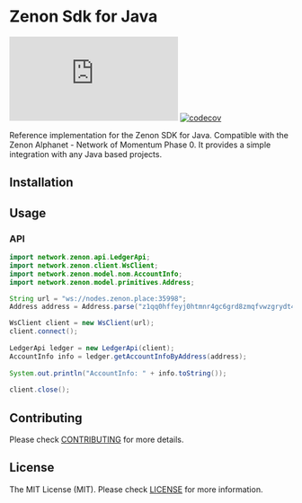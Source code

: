 # Zenon Sdk for Java

[![build](https://img.shields.io/github/workflow/status/kingGorrin/znn_sdk_java/Zenon.Sdk.Java)](https://github.com/KingGorrin/znn_sdk_java/actions/workflows/build.yml) [![codecov](https://img.shields.io/codecov/c/github/KingGorrin/znn_sdk_java?token=8WB4pa15fM)](https://codecov.io/gh/KingGorrin/znn_sdk_java)

Reference implementation for the Zenon SDK for Java. Compatible with the Zenon Alphanet - Network of Momentum Phase 0. 
It provides a simple integration with any Java based projects.

## Installation

## Usage

### API

```java
import network.zenon.api.LedgerApi;
import network.zenon.client.WsClient;
import network.zenon.model.nom.AccountInfo;
import network.zenon.model.primitives.Address;

String url = "ws://nodes.zenon.place:35998";
Address address = Address.parse("z1qq0hffeyj0htmnr4gc6grd8zmqfvwzgrydt402");

WsClient client = new WsClient(url);
client.connect();
			
LedgerApi ledger = new LedgerApi(client);
AccountInfo info = ledger.getAccountInfoByAddress(address);
			
System.out.println("AccountInfo: " + info.toString());
			
client.close();
```

## Contributing

Please check [CONTRIBUTING](./CONTRIBUTING.md) for more details.

## License

The MIT License (MIT). Please check [LICENSE](./LICENSE) for more information.
